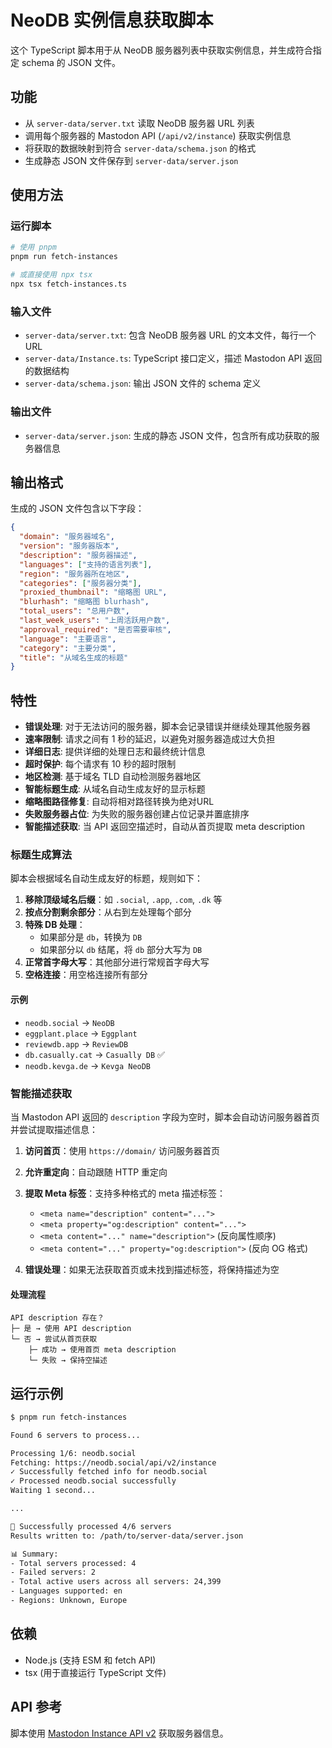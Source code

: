 # NeoDB 实例信息获取脚本

这个 TypeScript 脚本用于从 NeoDB 服务器列表中获取实例信息，并生成符合指定 schema 的 JSON 文件。

## 功能

- 从 `server-data/server.txt` 读取 NeoDB 服务器 URL 列表
- 调用每个服务器的 Mastodon API (`/api/v2/instance`) 获取实例信息
- 将获取的数据映射到符合 `server-data/schema.json` 的格式
- 生成静态 JSON 文件保存到 `server-data/server.json`

## 使用方法

### 运行脚本

```bash
# 使用 pnpm
pnpm run fetch-instances

# 或直接使用 npx tsx
npx tsx fetch-instances.ts
```

### 输入文件

- `server-data/server.txt`: 包含 NeoDB 服务器 URL 的文本文件，每行一个 URL
- `server-data/Instance.ts`: TypeScript 接口定义，描述 Mastodon API 返回的数据结构
- `server-data/schema.json`: 输出 JSON 文件的 schema 定义

### 输出文件

- `server-data/server.json`: 生成的静态 JSON 文件，包含所有成功获取的服务器信息

## 输出格式

生成的 JSON 文件包含以下字段：

```json
{
  "domain": "服务器域名",
  "version": "服务器版本", 
  "description": "服务器描述",
  "languages": ["支持的语言列表"],
  "region": "服务器所在地区",
  "categories": ["服务器分类"],
  "proxied_thumbnail": "缩略图 URL",
  "blurhash": "缩略图 blurhash",
  "total_users": "总用户数",
  "last_week_users": "上周活跃用户数",
  "approval_required": "是否需要审核",
  "language": "主要语言",
  "category": "主要分类",
  "title": "从域名生成的标题"
}
```

## 特性

- **错误处理**: 对于无法访问的服务器，脚本会记录错误并继续处理其他服务器
- **速率限制**: 请求之间有 1 秒的延迟，以避免对服务器造成过大负担
- **详细日志**: 提供详细的处理日志和最终统计信息
- **超时保护**: 每个请求有 10 秒的超时限制
- **地区检测**: 基于域名 TLD 自动检测服务器地区
- **智能标题生成**: 从域名自动生成友好的显示标题
- **缩略图路径修复**: 自动将相对路径转换为绝对URL
- **失败服务器占位**: 为失败的服务器创建占位记录并置底排序
- **智能描述获取**: 当 API 返回空描述时，自动从首页提取 meta description

### 标题生成算法

脚本会根据域名自动生成友好的标题，规则如下：

1. **移除顶级域名后缀**：如 `.social`, `.app`, `.com`, `.dk` 等
2. **按点分割剩余部分**：从右到左处理每个部分
3. **特殊 DB 处理**：
   - 如果部分是 `db`，转换为 `DB`
   - 如果部分以 `db` 结尾，将 `db` 部分大写为 `DB`
4. **正常首字母大写**：其他部分进行常规首字母大写
5. **空格连接**：用空格连接所有部分

#### 示例

- `neodb.social` → `NeoDB`
- `eggplant.place` → `Eggplant` 
- `reviewdb.app` → `ReviewDB`
- `db.casually.cat` → `Casually DB` ✅
- `neodb.kevga.de` → `Kevga NeoDB`

### 智能描述获取

当 Mastodon API 返回的 `description` 字段为空时，脚本会自动访问服务器首页并尝试提取描述信息：

1. **访问首页**：使用 `https://domain/` 访问服务器首页
2. **允许重定向**：自动跟随 HTTP 重定向
3. **提取 Meta 标签**：支持多种格式的 meta 描述标签：
   - `<meta name="description" content="...">`
   - `<meta property="og:description" content="...">`
   - `<meta content="..." name="description">` (反向属性顺序)
   - `<meta content="..." property="og:description">` (反向 OG 格式)

4. **错误处理**：如果无法获取首页或未找到描述标签，将保持描述为空

#### 处理流程

```
API description 存在？
├─ 是 → 使用 API description
└─ 否 → 尝试从首页获取
    ├─ 成功 → 使用首页 meta description  
    └─ 失败 → 保持空描述
```

## 运行示例

```bash
$ pnpm run fetch-instances

Found 6 servers to process...

Processing 1/6: neodb.social
Fetching: https://neodb.social/api/v2/instance
✓ Successfully fetched info for neodb.social
✓ Processed neodb.social successfully
Waiting 1 second...

...

🎉 Successfully processed 4/6 servers
Results written to: /path/to/server-data/server.json

📊 Summary:
- Total servers processed: 4
- Failed servers: 2
- Total active users across all servers: 24,399
- Languages supported: en
- Regions: Unknown, Europe
```

## 依赖

- Node.js (支持 ESM 和 fetch API)
- tsx (用于直接运行 TypeScript 文件)

## API 参考

脚本使用 [Mastodon Instance API v2](https://docs.joinmastodon.org/methods/instance/) 获取服务器信息。
